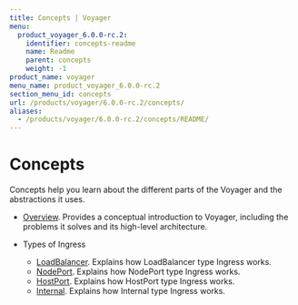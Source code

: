 ```yaml
---
title: Concepts | Voyager
menu:
  product_voyager_6.0.0-rc.2:
    identifier: concepts-readme
    name: Readme
    parent: concepts
    weight: -1
product_name: voyager
menu_name: product_voyager_6.0.0-rc.2
section_menu_id: concepts
url: /products/voyager/6.0.0-rc.2/concepts/
aliases:
  - /products/voyager/6.0.0-rc.2/concepts/README/
---
```

# Concepts

Concepts help you learn about the different parts of the Voyager and the abstractions it uses.

- [Overview](/products/voyager/6.0.0-rc.2/concepts/overview). Provides a conceptual introduction to Voyager, including the problems it solves and its high-level architecture.

- Types of Ingress
  - [LoadBalancer](/products/voyager/6.0.0-rc.2/concepts/ingress-types/loadbalancer). Explains how LoadBalancer type Ingress works.
  - [NodePort](/products/voyager/6.0.0-rc.2/concepts/ingress-types/nodeport). Explains how NodePort type Ingress works.
  - [HostPort](/products/voyager/6.0.0-rc.2/concepts/ingress-types/hostport). Explains how HostPort type Ingress works.
  - [Internal](/products/voyager/6.0.0-rc.2/concepts/ingress-types/internal). Explains how Internal type Ingress works.
